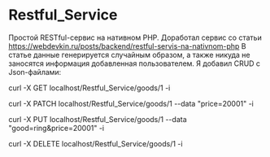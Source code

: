 # Restful_Service
Простой RESTful-сервис на нативном PHP.
Доработал сервис со статьи https://webdevkin.ru/posts/backend/restful-servis-na-nativnom-php
В статье данные генерируется случайным образом, а также никуда не заносятся информация добавленная пользователем.
Я добавил CRUD с Json-файлами:

curl -X GET localhost/Restful_Service/goods/1 -i

curl -X PATCH localhost/Restful_Service/goods/1 --data "price=20001" -i

curl -X PUT localhost/Restful_Service/goods/1 --data "good=ring&price=20001" -i

curl -X DELETE localhost/Restful_Service/goods/1 -i
